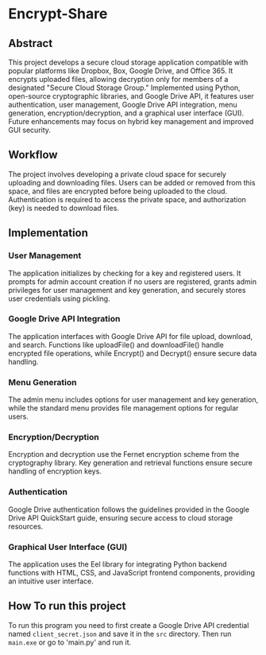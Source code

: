 # Encrypt-Share

## Abstract
This project develops a secure cloud storage application compatible with popular platforms like Dropbox, Box, Google Drive, and Office 365. It encrypts uploaded files, allowing decryption only for members of a designated "Secure Cloud Storage Group." Implemented using Python, open-source cryptographic libraries, and Google Drive API, it features user authentication, user management, Google Drive API integration, menu generation, encryption/decryption, and a graphical user interface (GUI). Future enhancements may focus on hybrid key management and improved GUI security.

## Workflow
The project involves developing a private cloud space for securely uploading and downloading files. Users can be added or removed from this space, and files are encrypted before being uploaded to the cloud. Authentication is required to access the private space, and authorization (key) is needed to download files.

## Implementation
### User Management
The application initializes by checking for a key and registered users. It prompts for admin account creation if no users are registered, grants admin privileges for user management and key generation, and securely stores user credentials using pickling.

### Google Drive API Integration
The application interfaces with Google Drive API for file upload, download, and search. Functions like uploadFile() and downloadFile() handle encrypted file operations, while Encrypt() and Decrypt() ensure secure data handling.

### Menu Generation
The admin menu includes options for user management and key generation, while the standard menu provides file management options for regular users.

### Encryption/Decryption
Encryption and decryption use the Fernet encryption scheme from the cryptography library. Key generation and retrieval functions ensure secure handling of encryption keys.

### Authentication
Google Drive authentication follows the guidelines provided in the Google Drive API QuickStart guide, ensuring secure access to cloud storage resources.

### Graphical User Interface (GUI)
The application uses the Eel library for integrating Python backend functions with HTML, CSS, and JavaScript frontend components, providing an intuitive user interface.

## How To run this project
To run this program you need to first create a Google Drive API credential named `client_secret.json` and save it in the `src` directory.
Then run `main.exe` or go to 'main.py' and run it.
